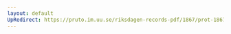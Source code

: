 ```yaml
---
layout: default
UpRedirect: https://pruto.im.uu.se/riksdagen-records-pdf/1867/prot-1867--ak--513/prot-1867--ak--513_002.pdf
---
```

